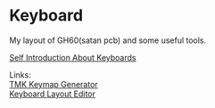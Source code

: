 # Keyboard
My layout of GH60(satan pcb) and some useful tools.   

[Self Introduction About Keyboards](https://www.ptt.cc/bbs/Key_Mou_Pad/M.1492447475.A.10F.html)
 
Links:  
[TMK Keymap Generator](https://tkg.io/)   
[Keyboard Layout Editor](http://www.keyboard-layout-editor.com/#/)

